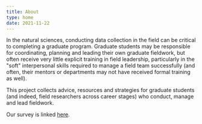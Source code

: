 ```yaml
---
title: About
type: home
date: 2021-11-22
---
```


In the natural sciences, conducting data collection in the field can be critical to completing a graduate program. Graduate students may be responsible for coordinating, planning and leading their own graduate fieldwork, but often receive very little explicit training in field leadership, particularly in the "soft" interpersonal skills required to manage a field team successfully (and often, their mentors or departments may not have received formal training as well).

This project collects advice, resources and strategies for graduate students (and indeed, field researchers across career stages) who conduct, manage and lead fieldwork.

Our survey is linked [here](https://forms.gle/2rZWzv5jyE6tmmTP9).